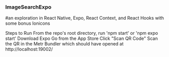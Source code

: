 ### ImageSearchExpo
#an exploration in React Native, Expo, React Context, and React Hooks with some bonus Ionicons

Steps to Run
From the repo's root directory, run 'npm start' or 'npm expo start'
Download Expo Go from the App Store
Click "Scan QR Code"
Scan the QR in the Metr Bundler which should have opened at http://localhost:19002/
